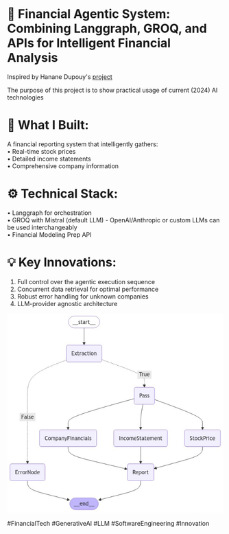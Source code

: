 
# 🔧 Financial Agentic System: Combining Langgraph, GROQ, and APIs for Intelligent Financial Analysis

Inspired by Hanane Dupouy's [project](https://github.com/hananedupouy/LLMs-in-Finance/tree/main/Agents/Anthropic)

The purpose of this project is to show practical usage of current (2024) AI technologies  


# 🎯 What I Built:

A financial reporting system that intelligently gathers:  
• Real-time stock prices  
• Detailed income statements  
• Comprehensive company information

# ⚙️ Technical Stack:  
• Langgraph for orchestration  
• GROQ with Mistral (default LLM) - OpenAI/Anthropic or custom LLMs can be used interchangeably  
• Financial Modeling Prep API



# 💡 Key Innovations:  
1. Full control over the agentic execution sequence
2. Concurrent data retrieval for optimal performance
3. Robust error handling for unknown companies
4. LLM-provider agnostic architecture

![graphical representation of agentic flow](financial_data_report_graph.png)

#FinancialTech #GenerativeAI #LLM #SoftwareEngineering #Innovation
